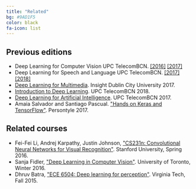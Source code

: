 ```yaml
---
title: "Related"
bg: #9AD1F5
color: black
fa-icon: list
---
```


## Previous editions

* Deep Learning for Computer Vision UPC TelecomBCN. [[2016]][DLCV2016] [[2017]][DLCV2017]
* Deep Learning for Speech and Language UPC TelecomBCN. [[2017]][DLSL2017] [[2018]][DLSL2018]
* [Deep Learning for Multimedia][DLMM2017]. Insight Dublin City University 2017.
* [Introduction to Deep Learning][IDL2018]. UPC TelecomBCN 2018.
* [Deep Learning for Artificial Intelligence][DLAI2017]. UPC TelecomBCN 2017.
* Amaia Salvador and Santiago Pascual. ["Hands on Keras and TensorFlow"][Persontyle2017]. Persontyle 2017.


[DLCV2016]: http://imatge-upc.github.io/telecombcn-2016-dlcv/
[DLCV2017]: https://telecombcn-dl.github.io/2017-dlcv/
[DLSL2017]: https://telecombcn-dl.github.io/2017-dlsl/
[DLSL2018]: https://telecombcn-dl.github.io/2018-dlsl/
[DLMM2017]: https://telecombcn-dl.github.io/dlmm-2017-dcu/
[IDL2018]: https://telecombcn-dl.github.io/2018-idl/
[DLAI2017]: https://telecombcn-dl.github.io/2017-dlai/
[Persontyle2017]: https://github.com/telecombcn-dl/2017-persontyle


## Related courses

* Fei-Fei Li, Andrej Karpathy, Justin Johnson, ["CS231n: Convolutional Neural Networks for Visual Recognition"](http://cs231n.stanford.edu/). Stanford University, Spring 2016.
* Sanja Fidler, ["Deep Learning in Computer Vision"](http://www.cs.toronto.edu/~fidler/teaching/2015/CSC2523.html). University of Toronto, Winter 2016.
* Dhruv Batra, ["ECE 6504: Deep learning for perception"](https://computing.ece.vt.edu/~f15ece6504/). Virginia Tech, Fall 2015.
